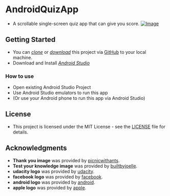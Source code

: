 # AndroidQuizApp
* A scrollable single-screen quiz app that can give you score.
[![Image](gif/1)](Image)

## Getting Started

* You can *[clone](TODO)* or *[download](TODO)* this project via [GitHub](https://github.com) to your local machine.
* Download and Install *[Android Studio](https://developer.android.com/studio/index.html)*

### How to use

* Open existing Android Studio Project
* Use Android Studio emulators to run this app
* (Or use your Android phone to run this app via Android Studio)


## License

* This project is licensed under the MIT License - see the [LICENSE](LICENSE) file for details.

## Acknowledgments

* **Thank you image** was provided by [picnicwithants](https://picnicwithants.com/2017/10/06/thank-you-ever-so-much/).
* **Test your knowledge image** was provided by [builtbyjoelle](http://builtbyjoelle.com/quizapp/index.html).
* **udacity logo** was provided by [udacity](http://www.udacity.com).
* **facebook logo** was provided by [facebook](http://www.facebook.com).
* **android logo** was provided by [android](http://www.android.com).
* **apple logo** was provided by [apple](http://www.apple.com).


